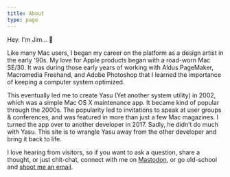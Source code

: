```yaml
---
title: About
type: page
---
```


Hey. I'm Jim... 👋

Like many Mac users, I began my career on the platform as a design artist in the early '90s. My love for Apple products began with a road-worn Mac SE/30. It was during those early years of working with Aldus PageMaker, Macromedia Freehand, and Adobe Photoshop that I learned the importance of keeping a computer system optimized.

This eventually led me to create Yasu (Yet another system utility) in 2002, which was a simple Mac OS X maintenance app. It became kind of popular through the 2000s. The popularity led to invitations to speak at user groups & conferences, and was featured in more than just a few Mac magazines. I turned the app over to another developer in 2017. Sadly, he didn’t do much with Yasu. This site is to wrangle Yasu away from the other developer and bring it back to life.

I love hearing from visitors, so if you want to ask a question, share a thought, or just chit-chat, connect with me on [Mastodon](https://mastodon.social/@jimmitchell), or go old-school and [shoot me an email](mailto:hello@jimmitchell.dev).